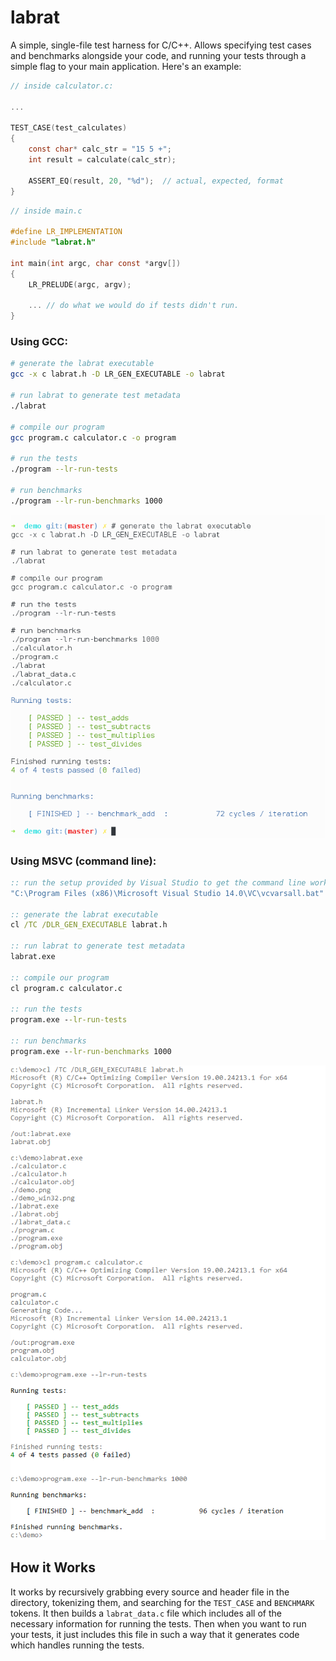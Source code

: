 # labrat

A simple, single-file test harness for C/C++. Allows specifying test cases and
benchmarks alongside your code, and running your tests through a simple flag
to your main application. Here's an example:

```c
// inside calculator.c:

...

TEST_CASE(test_calculates)
{
    const char* calc_str = "15 5 +";
    int result = calculate(calc_str);

    ASSERT_EQ(result, 20, "%d");  // actual, expected, format
}
```

```c
// inside main.c

#define LR_IMPLEMENTATION
#include "labrat.h"

int main(int argc, char const *argv[])
{
    LR_PRELUDE(argc, argv);
    
    ... // do what we would do if tests didn't run.
}
```

### Using GCC:
```sh
# generate the labrat executable
gcc -x c labrat.h -D LR_GEN_EXECUTABLE -o labrat

# run labrat to generate test metadata
./labrat

# compile our program
gcc program.c calculator.c -o program

# run the tests
./program --lr-run-tests

# run benchmarks
./program --lr-run-benchmarks 1000

```

![sample output](https://github.com/SquareWave/labrat/blob/master/demo/demo.png?raw=true)



### Using MSVC (command line):
```bat
:: run the setup provided by Visual Studio to get the command line working
"C:\Program Files (x86)\Microsoft Visual Studio 14.0\VC\vcvarsall.bat" amd64

:: generate the labrat executable
cl /TC /DLR_GEN_EXECUTABLE labrat.h

:: run labrat to generate test metadata
labrat.exe

:: compile our program
cl program.c calculator.c

:: run the tests
program.exe --lr-run-tests

:: run benchmarks
program.exe --lr-run-benchmarks 1000

```

![sample output on Windows](https://github.com/SquareWave/labrat/blob/master/demo/demo_win32.png?raw=true)


## How it Works

It works by recursively grabbing every source and header file in the
directory, tokenizing them, and searching for the `TEST_CASE` and
`BENCHMARK` tokens. It then builds a `labrat_data.c` file which includes
all of the necessary information for running the tests. Then when
you want to run your tests, it just includes this file in such a way
that it generates code which handles running the tests.
